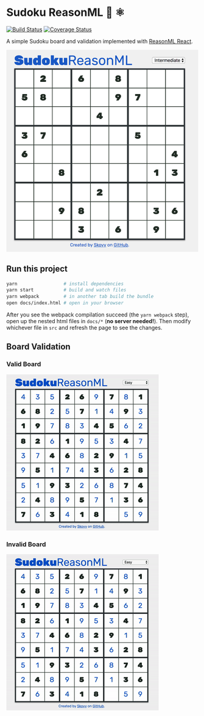 # Sudoku ReasonML 📝 ⚛️

[![Build Status](https://travis-ci.org/Skovy/sudoku-reasonml.svg?branch=master)](https://travis-ci.org/Skovy/sudoku-reasonml)
[![Coverage Status](https://coveralls.io/repos/github/Skovy/sudoku-reasonml/badge.svg?branch=master)](https://coveralls.io/github/Skovy/sudoku-reasonml?branch=master)

A simple Sudoku board and validation implemented with [ReasonML React](https://reasonml.github.io/reason-react/).

![Sudoku Board](/docs/sudoku.png)

## Run this project

```bash
yarn                 # install dependencies
yarn start           # build and watch files
yarn webpack         # in another tab build the bundle
open docs/index.html # open in your browser
```

After you see the webpack compilation succeed (the `yarn webpack` step), open up 
the nested html files in `docs/*` (**no server needed!**). Then modify whichever 
file in `src` and refresh the page to see the changes.

## Board Validation

### Valid Board

![Valid Sudoku Board](/docs/valid-sudoku.gif)

### Invalid Board

![Valid Sudoku Board](/docs/invalid-sudoku.gif)